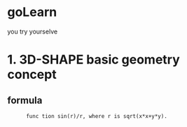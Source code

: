 # goLearn
you try yourselve
# 1. 3D-SHAPE basic geometry concept
## formula
          func tion sin(r)/r, where r is sqrt(x*x+y*y).
